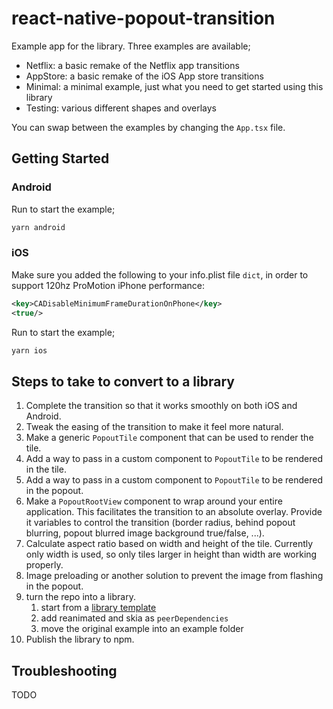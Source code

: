 # react-native-popout-transition

Example app for the library.
Three examples are available;

- Netflix: a basic remake of the Netflix app transitions
- AppStore: a basic remake of the iOS App store transitions
- Minimal: a minimal example, just what you need to get started using this library
- Testing: various different shapes and overlays

You can swap between the examples by changing the `App.tsx` file.

## Getting Started

### Android

Run to start the example;

```bash
yarn android
```

### iOS

Make sure you added the following to your info.plist file `dict`, in order to support 120hz ProMotion iPhone performance:

```xml
<key>CADisableMinimumFrameDurationOnPhone</key>
<true/>
```

Run to start the example;

```bash
yarn ios
```

## Steps to take to convert to a library

1. Complete the transition so that it works smoothly on both iOS and Android.
2. Tweak the easing of the transition to make it feel more natural.
3. Make a generic `PopoutTile` component that can be used to render the tile.
4. Add a way to pass in a custom component to `PopoutTile` to be rendered in the tile.
5. Add a way to pass in a custom component to `PopoutTile` to be rendered in the popout.
6. Make a `PopoutRootView` component to wrap around your entire application. This facilitates the transition to an absolute overlay. Provide it variables to control the transition (border radius, behind popout blurring, popout blurred image background true/false, ...).
7. Calculate aspect ratio based on width and height of the tile. Currently only width is used, so only tiles larger in height than width are working properly.
8. Image preloading or another solution to prevent the image from flashing in the popout.
9. turn the repo into a library.
   1. start from a [library template](https://reactnative.dev/docs/native-modules-setup)
   2. add reanimated and skia as `peerDependencies`
   3. move the original example into an example folder
10. Publish the library to npm.

## Troubleshooting

TODO
